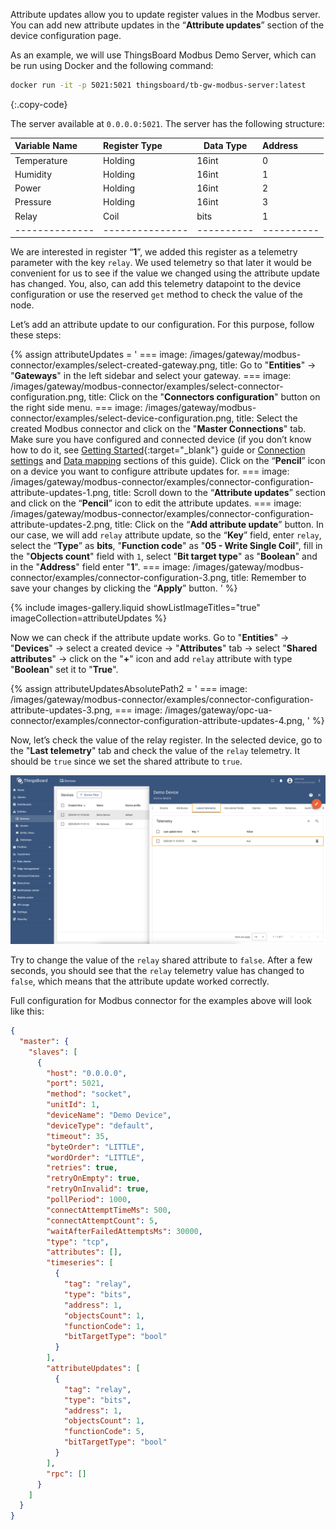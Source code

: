 Attribute updates allow you to update register values in the Modbus server. You can add new attribute updates in the 
“**Attribute updates**” section of the device configuration page.

As an example, we will use ThingsBoard Modbus Demo Server, which can be run using Docker and the following command:

```bash
docker run -it -p 5021:5021 thingsboard/tb-gw-modbus-server:latest
```
{:.copy-code}

The server available at `0.0.0.0:5021`. The server has the following structure:

| Variable Name  | Register Type   | Data Type  | Address    |
|:---------------|:----------------|------------|:-----------|
| Temperature    | Holding         | 16int      | 0          |
| Humidity       | Holding         | 16int      | 1          |
| Power          | Holding         | 16int      | 2          |
| Pressure       | Holding         | 16int      | 3          |
| Relay          | Coil            | bits       | 1          |
| -------------- | --------------- | ---------- | ---------- |

We are interested in register “**1**”, we added this register as a telemetry parameter with the key `relay`. We used 
telemetry so that later it would be convenient for us to see if the value we changed using the attribute update 
has changed. You, also, can add this telemetry datapoint to the device configuration or use the reserved `get` method 
to check the value of the node.

Let’s add an attribute update to our configuration. For this purpose, follow these steps:

{% assign attributeUpdates = '
    ===
        image: /images/gateway/modbus-connector/examples/select-created-gateway.png,
        title: Go to "**Entities**" → "**Gateways**" in the left sidebar and select your gateway.
    ===
        image: /images/gateway/modbus-connector/examples/select-connector-configuration.png,
        title: Click on the "**Connectors configuration**" button on the right side menu.
    ===
        image: /images/gateway/modbus-connector/examples/select-device-configuration.png,
        title: Select the created Modbus connector and click on the "**Master Connections**" tab. Make sure you have configured and connected device (if you don’t know how to do it, see [Getting Started](/docs/iot-gateway/getting-started/?connectorsCreation=modbus){:target="_blank"} guide or [Connection settings](/docs/iot-gateway/config/modbus/#connection-settings) and [Data mapping](/docs/iot-gateway/config/modbus/#data-mapping) sections of this guide). Click on the “**Pencil**” icon on a device you want to configure attribute updates for.
    ===
        image: /images/gateway/modbus-connector/examples/connector-configuration-attribute-updates-1.png,
        title: Scroll down to the “**Attribute updates**” section and click on the “**Pencil**” icon to edit the attribute updates.
    ===
        image: /images/gateway/modbus-connector/examples/connector-configuration-attribute-updates-2.png,
        title: Click on the “**Add attribute update**” button. In our case, we will add `relay` attribute update, so the “**Key**” field, enter `relay`, select the “**Type**” as **bits**, "**Function code**" as "**05 - Write Single Coil**", fill in the "**Objects count**" field with `1`, select "**Bit target type**" as "**Boolean**" and in the "**Address**" field enter "**1**".
    ===
        image: /images/gateway/modbus-connector/examples/connector-configuration-3.png,
        title: Remember to save your changes by clicking the “**Apply**” button.
'
%}

{% include images-gallery.liquid showListImageTitles="true" imageCollection=attributeUpdates %}

Now we can check if the attribute update works. Go to "**Entities**" → "**Devices**" → select a created 
device → "**Attributes**" tab → select "**Shared attributes**" → click on the "**+**" icon and add `relay` attribute 
with type "**Boolean**" set it to "**True**".

{% assign attributeUpdatesAbsolutePath2 = '
    ===
        image: /images/gateway/modbus-connector/examples/connector-configuration-attribute-updates-3.png,
    ===
        image: /images/gateway/opc-ua-connector/examples/connector-configuration-attribute-updates-4.png,
'
%}

Now, let’s check the value of the relay register. In the selected device, go to the "**Last telemetry**" tab and 
check the value of the `relay` telemetry. It should be `true` since we set the shared attribute to `true`.

![image](/images/gateway/modbus-connector/examples/result-device-overview-1.png)

Try to change the value of the `relay` shared attribute to `false`. After a few seconds, you should see that the
`relay` telemetry value has changed to `false`, which means that the attribute update worked correctly.

Full configuration for Modbus connector for the examples above will look like this:

```json
{
  "master": {
    "slaves": [
      {
        "host": "0.0.0.0",
        "port": 5021,
        "method": "socket",
        "unitId": 1,
        "deviceName": "Demo Device",
        "deviceType": "default",
        "timeout": 35,
        "byteOrder": "LITTLE",
        "wordOrder": "LITTLE",
        "retries": true,
        "retryOnEmpty": true,
        "retryOnInvalid": true,
        "pollPeriod": 1000,
        "connectAttemptTimeMs": 500,
        "connectAttemptCount": 5,
        "waitAfterFailedAttemptsMs": 30000,
        "type": "tcp",
        "attributes": [],
        "timeseries": [
          {
            "tag": "relay",
            "type": "bits",
            "address": 1,
            "objectsCount": 1,
            "functionCode": 1,
            "bitTargetType": "bool"
          }
        ],
        "attributeUpdates": [
          {
            "tag": "relay",
            "type": "bits",
            "address": 1,
            "objectsCount": 1,
            "functionCode": 5,
            "bitTargetType": "bool"
          }
        ],
        "rpc": []
      }
    ]
  }
}
```
